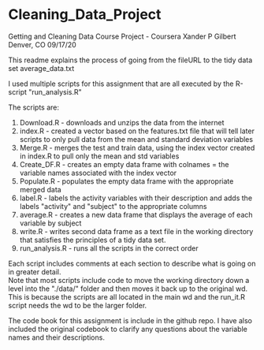# Cleaning_Data_Project
Getting and Cleaning Data Course Project - Coursera
Xander P Gilbert 
Denver, CO
09/17/20

This readme explains the process of going from the fileURL to the 
tidy data set average_data.txt

I used multiple scripts for this assignment that are all executed by the 
R-script "run_analysis.R"

The scripts are:
1. Download.R - downloads and unzips the data from the internet
2. index.R - created a vector based on the features.txt file that will tell 
  later scripts to only pull data from the mean and standard deviation variables
3. Merge.R - merges the test and train data, using the index vector created in 
  index.R to pull only the mean and std variables
4. Create_DF.R - creates an empty data frame with colnames = the variable names
  associated with the index vector
5. Populate.R - populates the empty data frame with the appropriate merged data
6. label.R - labels the activity variables with their description and adds the labels
  "activity" and "subject" to the appropriate columns
7. average.R - creates a new data frame that displays the average of each variable by subject
8. write.R - writes second data frame as a text file in the working directory that satisfies the
  principles of a tidy data set.
9. run_analysis.R - runs all the scripts in the correct order

Each script includes comments at each section to describe what is going on in greater detail.  
Note that most scripts include code to move the working directory down a level into the "./data/"
folder and then moves it back up to the original wd.  This is because the scripts are all located in 
the main wd and the run_it.R script needs the wd to be the larger folder.

The code book for this assignment is include in the github repo.  I have also included the original codebook
to clarify any questions about the variable names and their descriptions.

